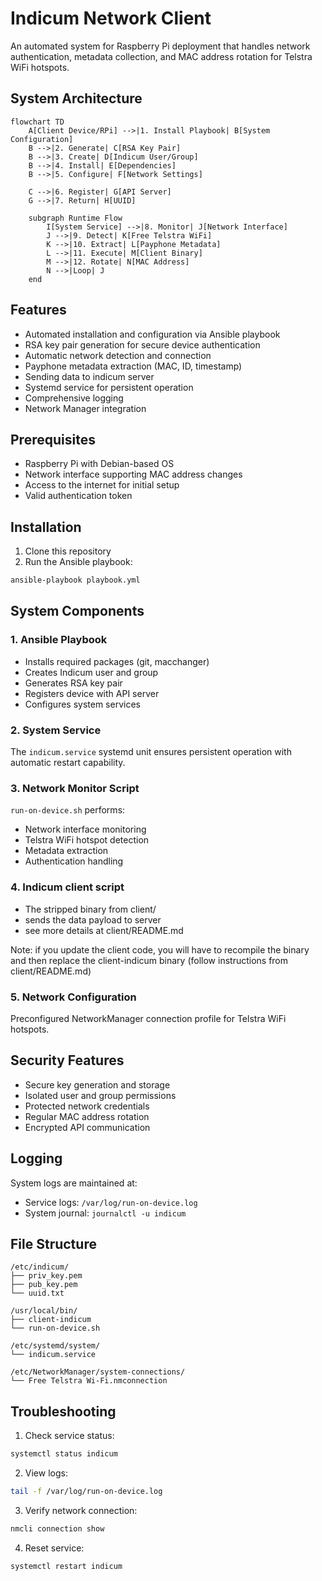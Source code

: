 # Indicum Network Client

An automated system for Raspberry Pi deployment that handles network authentication, metadata collection, and MAC address rotation for Telstra WiFi hotspots.

## System Architecture

```mermaid
flowchart TD
    A[Client Device/RPi] -->|1. Install Playbook| B[System Configuration]
    B -->|2. Generate| C[RSA Key Pair]
    B -->|3. Create| D[Indicum User/Group]
    B -->|4. Install| E[Dependencies]
    B -->|5. Configure| F[Network Settings]
    
    C -->|6. Register| G[API Server]
    G -->|7. Return| H[UUID]
    
    subgraph Runtime Flow
        I[System Service] -->|8. Monitor| J[Network Interface]
        J -->|9. Detect| K[Free Telstra WiFi]
        K -->|10. Extract| L[Payphone Metadata]
        L -->|11. Execute| M[Client Binary]
        M -->|12. Rotate| N[MAC Address]
        N -->|Loop| J
    end
```

## Features

- Automated installation and configuration via Ansible playbook
- RSA key pair generation for secure device authentication
- Automatic network detection and connection
- Payphone metadata extraction (MAC, ID, timestamp)
- Sending data to indicum server
- Systemd service for persistent operation
- Comprehensive logging
- Network Manager integration

## Prerequisites

- Raspberry Pi with Debian-based OS
- Network interface supporting MAC address changes
- Access to the internet for initial setup
- Valid authentication token

## Installation

1. Clone this repository
2. Run the Ansible playbook:

```bash
ansible-playbook playbook.yml
```

## System Components

### 1. Ansible Playbook
- Installs required packages (git, macchanger)
- Creates Indicum user and group
- Generates RSA key pair
- Registers device with API server
- Configures system services

### 2. System Service
The `indicum.service` systemd unit ensures persistent operation with automatic restart capability.

### 3. Network Monitor Script
`run-on-device.sh` performs:
- Network interface monitoring
- Telstra WiFi hotspot detection
- Metadata extraction
- Authentication handling

### 4. Indicum client script
- The stripped binary from client/
- sends the data payload to server
- see more details at client/README.md

Note: if you update the client code, you will have to recompile the binary and then 
replace the client-indicum binary (follow instructions from client/README.md)

### 5. Network Configuration
Preconfigured NetworkManager connection profile for Telstra WiFi hotspots.

## Security Features

- Secure key generation and storage
- Isolated user and group permissions
- Protected network credentials
- Regular MAC address rotation
- Encrypted API communication

## Logging

System logs are maintained at:
- Service logs: `/var/log/run-on-device.log`
- System journal: `journalctl -u indicum`

## File Structure

```
/etc/indicum/
├── priv_key.pem
├── pub_key.pem
└── uuid.txt

/usr/local/bin/
├── client-indicum
└── run-on-device.sh

/etc/systemd/system/
└── indicum.service

/etc/NetworkManager/system-connections/
└── Free Telstra Wi-Fi.nmconnection
```

## Troubleshooting

1. Check service status:
```bash
systemctl status indicum
```

2. View logs:
```bash
tail -f /var/log/run-on-device.log
```

3. Verify network connection:
```bash
nmcli connection show
```

4. Reset service:
```bash
systemctl restart indicum
```
